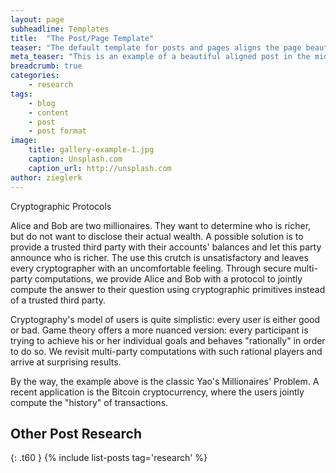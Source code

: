 ```yaml
---
layout: page
subheadline: Templates
title:  "The Post/Page Template"
teaser: "The default template for posts and pages aligns the page beautifully in the middle. <strong>But</strong> you can customize posts/pages easily via switches in the front matter to <em>get a sidebar</em> and/or to <em>turn off meta-information</em> at the end of the page like categories, tags and dates."
meta_teaser: "This is an example of a beautiful aligned post in the middle. There is no sidebar to distract the reader. The difference to the Page-Template is, that you find meta-information at the bottom of the post."
breadcrumb: true
categories:
    - research
tags:
    - blog
    - content
    - post
    - post format
image:
    title: gallery-example-1.jpg
    caption: Unsplash.com
    caption_url: http://unsplash.com
author: zieglerk
---
```


Cryptographic Protocols

Alice and Bob are two millionaires. They want to determine who is richer, but do not want to disclose their actual wealth. A possible solution is to provide a trusted third party with their accounts' balances and let this party announce who is richer. The use this crutch is unsatisfactory and leaves every cryptographer with an uncomfortable feeling. Through secure multi-party computations, we provide Alice and Bob with a protocol to jointly compute the answer to their question using cryptographic primitives instead of a trusted third party.

Cryptography's model of users is quite simplistic: every user is either good or bad. Game theory offers a more nuanced version: every participant is trying to achieve his or her individual goals and behaves "rationally" in order to do so. We revisit multi-party computations with such rational players and arrive at surprising results.

By the way, the example above is the classic Yao's Millionaires'
Problem. A recent application is the Bitcoin cryptocurrency, where the
users jointly compute the "history" of transactions.


## Other Post Research
{: .t60 }
{% include list-posts tag='research' %}
